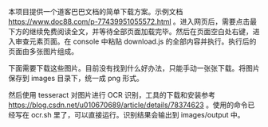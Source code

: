 本项目提供一个道客巴巴文档的简单下载方案。示例文档 https://www.doc88.com/p-77439951055572.html 。进入网页后，需要点击最下方的继续免费阅读全文，并等待全部页面加载完毕。然后在页面空白处右键，进入审查元素页面。在 console 中粘贴 download.js 的全部内容并执行。执行后的页面由多张图片组成。

下面需要下载这些图片。目前没有找到什么好办法，只能手动一张张下载。将图片保存到 images 目录下，统一成 png 形式。

然后使用 tesseract 对图片进行 OCR 识别，工具的下载和安装参考 https://blog.csdn.net/u010670689/article/details/78374623 。使用的命令已经写在 ocr.sh 里了，可以直接运行。识别结果会输出到 images/output 中。